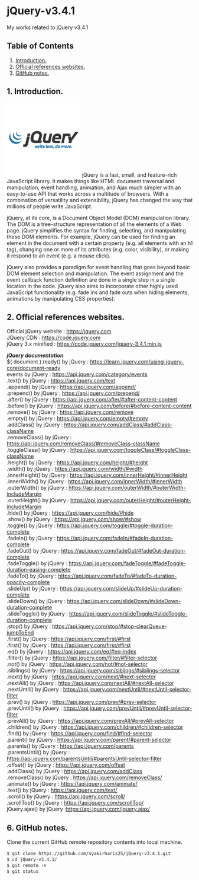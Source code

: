 # jQuery-v3.4.1
My works related to jQuery v3.4.1

## Table of Contents
1. [Introduction.](#introduction)
2. [Official references websites.](#references)
3. [GitHub notes.](#github)

<a name="introduction"></a>
## 1. Introduction.
<img src="jquery.jpg" height="200"> 
jQuery is a fast, small, and feature-rich JavaScript library. It makes things like HTML document traversal and manipulation, event handling, animation, and Ajax much simpler with an easy-to-use API that works across a multitude of browsers. With a combination of versatility and extensibility, jQuery has changed the way that millions of people write JavaScript. <br />

jQuery, at its core, is a Document Object Model (DOM) manipulation library. The DOM is a tree-structure representation of all the elements of a Web page. jQuery simplifies the syntax for finding, selecting, and manipulating these DOM elements. For example, jQuery can be used for finding an element in the document with a certain property (e.g. all elements with an h1 tag), changing one or more of its attributes (e.g. color, visibility), or making it respond to an event (e.g. a mouse click).

jQuery also provides a paradigm for event handling that goes beyond basic DOM element selection and manipulation. The event assignment and the event callback function definition are done in a single step in a single location in the code. jQuery also aims to incorporate other highly used JavaScript functionality (e.g. fade ins and fade outs when hiding elements, animations by manipulating CSS properties).

<a name="references"></a>
## 2. Official references websites.
Official jQuery website : https://jquery.com <br />
JQuery CDN : https://code.jquery.com <br />
jQuery 3.x minified : https://code.jquery.com/jquery-3.4.1.min.js <br />

**_jQuery documentation_** <br />
$( document ).ready() by jQuery : https://learn.jquery.com/using-jquery-core/document-ready <br />
events by jQuery : https://api.jquery.com/category/events <br />
.text() by jQuery : https://api.jquery.com/text <br />
.append() by jQuery : https://api.jquery.com/append/ <br />
.prepend() by jQuery : https://api.jquery.com/prepend/ <br />
.after() by jQuery : https://api.jquery.com/after/#after-content-content <br />
.before() by jQuery : https://api.jquery.com/before/#before-content-content <br />
.remove() by jQuery : https://api.jquery.com/remove <br />
.empty() by jQuery : https://api.jquery.com/empty/#empty <br />
.addClass() by jQuery : https://api.jquery.com/addClass/#addClass-className <br />
.removeClass() by jQuery : https://api.jquery.com/removeClass/#removeClass-className <br />
.toggleClass() by jQuery : https://api.jquery.com/toggleClass/#toggleClass-className <br />
.height() by jQuery : https://api.jquery.com/height/#height <br />
.width() by jQuery : https://api.jquery.com/width/#width <br />
.innerHeight() by jQuery : https://api.jquery.com/innerHeight/#innerHeight <br />
.innerWidth() by jQuery : https://api.jquery.com/innerWidth/#innerWidth <br />
.outerWidth() by jQuery : https://api.jquery.com/outerWidth/#outerWidth-includeMargin <br />
.outerHeight() by jQuery : https://api.jquery.com/outerHeight/#outerHeight-includeMargin <br />
.hide() by jQuery : https://api.jquery.com/hide/#hide <br />
.show() by jQuery : https://api.jquery.com/show/#show <br />
.toggle() by jQuery : https://api.jquery.com/toggle/#toggle-duration-complete <br />
.fadeIn() by jQuery : https://api.jquery.com/fadeIn/#fadeIn-duration-complete <br />
.fadeOut() by jQuery : https://api.jquery.com/fadeOut/#fadeOut-duration-complete <br />
.fadeToggle() by jQuery : https://api.jquery.com/fadeToggle/#fadeToggle-duration-easing-complete <br />
.fadeTo() by jQuery : https://api.jquery.com/fadeTo/#fadeTo-duration-opacity-complete <br />
.slideUp() by jQuery : https://api.jquery.com/slideUp/#slideUp-duration-complete <br />
.slideDown() by jQuery : https://api.jquery.com/slideDown/#slideDown-duration-complete <br />
.slideToggle() by jQuery : https://api.jquery.com/slideToggle/#slideToggle-duration-complete <br />
.stop() by jQuery : https://api.jquery.com/stop/#stop-clearQueue-jumpToEnd <br />
.first() by jQuery : https://api.jquery.com/first/#first <br />
.first() by jQuery : https://api.jquery.com/first/#first <br />
.eq() by jQuery : https://api.jquery.com/eq/#eq-index <br />
.filter() by jQuery : https://api.jquery.com/filter/#filter-selector <br />
.not() by jQuery : https://api.jquery.com/not/#not-selector <br />
.siblings() by jQuery : https://api.jquery.com/siblings/#siblings-selector <br />
.next() by jQuery : https://api.jquery.com/next/#next-selector <br />
.nextAll() by jQuery : https://api.jquery.com/nextAll/#nextAll-selector <br />
.nextUntil() by jQuery : https://api.jquery.com/nextUntil/#nextUntil-selector-filter <br />
.prev() by jQuery : https://api.jquery.com/prev/#prev-selector <br />
.prevUntil() by jQuery : https://api.jquery.com/prevUntil/#prevUntil-selector-filter <br />
.prevAll() by jQuery : https://api.jquery.com/prevAll/#prevAll-selector <br />
.children() by jQuery : https://api.jquery.com/children/#children-selector <br />
.find() by jQuery : https://api.jquery.com/find/#find-selector <br />
.parent() by jQuery : https://api.jquery.com/parent/#parent-selector <br />
.parents() by jQuery : https://api.jquery.com/parents <br />
.parentsUntil() by jQuery : https://api.jquery.com/parentsUntil/#parentsUntil-selector-filter <br />
.offset() by jQuery : https://api.jquery.com/offset <br />
.addClass() by jQuery : https://api.jquery.com/addClass <br />
.removeClass() by jQuery : https://api.jquery.com/removeClass/ <br />
.animate() by jQuery : https://api.jquery.com/animate/ <br />
.text() by jQuery : https://api.jquery.com/text/ <br />
.scroll() by jQuery : https://api.jquery.com/scroll/ <br />
.scrollTop() by jQuery : https://api.jquery.com/scrollTop/ <br />
jQuery.ajax() by jQuery :https://api.jquery.com/jquery.ajax/ <br />

<a name="github"></a>
## 6. GitHub notes.
Clone the current GitHub remote repository contents into local machine.
```
$ git clone https://github.com/syakirharis25/jQuery-v3.4.1.git
$ cd jQuery-v3.4.1/
$ git remote -v
$ git status
